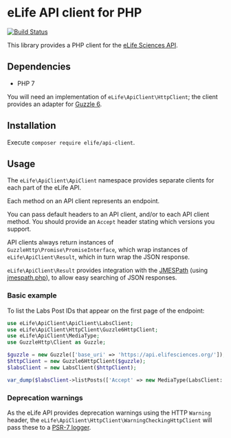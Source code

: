 eLife API client for PHP
========================

[![Build Status](http://ci--alfred.elifesciences.org/buildStatus/icon?job=library-api-client-php)](http://ci--alfred.elifesciences.org/job/library-api-client-php/)

This library provides a PHP client for the [eLife Sciences API](https://github.com/elifesciences/api-raml).

Dependencies
------------

* PHP 7

You will need an implementation of `eLife\ApiClient\HttpClient`; the client provides an adapter for [Guzzle 6](http://guzzlephp.org/).

Installation
------------

Execute `composer require elife/api-client`.

Usage
-----

The `eLife\ApiClient\ApiClient` namespace provides separate clients for each part of the eLife API.

Each method on an API client represents an endpoint.

You can pass default headers to an API client, and/or to each API client method. You should provide an `Accept` header stating which versions you support.

API clients always return instances of `GuzzleHttp\Promise\PromiseInterface`, which wrap instances of `eLife\ApiClient\Result`, which in turn wrap the JSON response.

`eLife\ApiClient\Result` provides integration with the [JMESPath](http://jmespath.org/) (using [jmespath.php](https://github.com/jmespath/jmespath.php)), to allow easy searching of JSON responses.

### Basic example

To list the Labs Post IDs that appear on the first page of the endpoint:

```php
use eLife\ApiClient\ApiClient\LabsClient;
use eLife\ApiClient\HttpClient\Guzzle6HttpClient;
use eLife\ApiClient\MediaType;
use GuzzleHttp\Client as Guzzle;

$guzzle = new Guzzle(['base_uri' => 'https://api.elifesciences.org/']);
$httpClient = new Guzzle6HttpClient($guzzle);
$labsClient = new LabsClient($httpClient);

var_dump($labsClient->listPosts(['Accept' => new MediaType(LabsClient::TYPE_POST_LIST, 1)])->wait()->search('items[*].id'));
```

### Deprecation warnings

As the eLife API provides deprecation warnings using the HTTP `Warning` header, the `eLife\ApiClient\HttpClient\WarningCheckingHttpClient` will pass these to a [PSR-7 logger](http://www.php-fig.org/psr/psr-3/).
